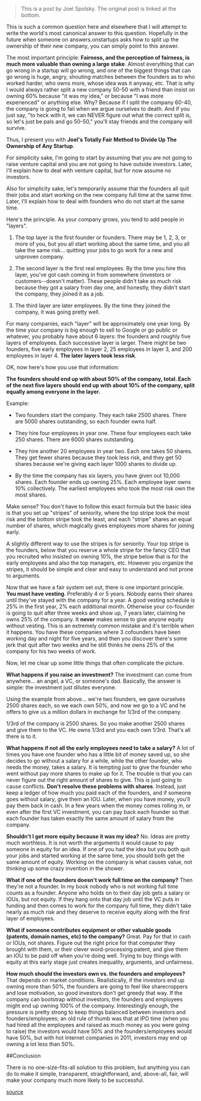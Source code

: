 > This is a post by Joel Spolsky. The original post is linked at the bottom.

This is such a common question here and elsewhere that I will attempt to write the world's most canonical answer to this question. Hopefully in the future when someone on answers.onstartups asks how to split up the ownership of their new company, you can simply point to this answer.

The most important principle: __Fairness, and the perception of fairness, is much more valuable than owning a large stake__. Almost everything that can go wrong in a startup will go wrong, and one of the biggest things that can go wrong is huge, angry, shouting matches between the founders as to who worked harder, who owns more, whose idea was it anyway, etc. That is why I would always rather split a new company 50-50 with a friend than insist on owning 60% because "it was my idea," or because "I was more experienced" or anything else. Why? Because if I split the company 60-40, the company is going to fail when we argue ourselves to death. And if you just say, "to heck with it, we can NEVER figure out what the correct split is, so let's just be pals and go 50-50," you'll stay friends and the company will survive.

Thus, I present you with __Joel's Totally Fair Method to Divide Up The Ownership of Any Startup__.

For simplicity sake, I'm going to start by assuming that you are not going to raise venture capital and you are not going to have outside investors. Later, I'll explain how to deal with venture capital, but for now assume no investors.

Also for simplicity sake, let's temporarily assume that the founders all quit their jobs and start working on the new company full time at the same time. Later, I'll explain how to deal with founders who do not start at the same time.

Here's the principle. As your company grows, you tend to add people in "layers".

1. The top layer is the first founder or founders. There may be 1, 2, 3, or more of you, but you all start working about the same time, and you all take the same risk... quitting your jobs to go work for a new and unproven company.

2. The second layer is the first real employees. By the time you hire this layer, you've got cash coming in from somewhere (investors or customers--doesn't matter). These people didn't take as much risk because they got a salary from day one, and honestly, they didn't start the company, they joined it as a job.

3. The third layer are later employees. By the time they joined the company, it was going pretty well.

For many companies, each "layer" will be approximately one year long. By the time your company is big enough to sell to Google or go public or whatever, you probably have about 6 layers: the founders and roughly five layers of employees. Each successive layer is larger. There might be two founders, five early employees in layer 2, 25 employees in layer 3, and 200 employees in layer 4. __The later layers took less risk__.

OK, now here's how you use that information:

__The founders should end up with about 50% of the company, total. Each of the next five layers should end up with about 10% of the company, split equally among everyone in the layer.__

Example:

- Two founders start the company. They each take 2500 shares. There are 5000 shares outstanding, so each founder owns half.

- They hire four employees in year one. These four employees each take 250 shares. There are 6000 shares outstanding.

- They hire another 20 employees in year two. Each one takes 50 shares. They get fewer shares because they took less risk, and they get 50 shares because we're giving each layer 1000 shares to divide up.

- By the time the company has six layers, you have given out 10,000 shares. Each founder ends up owning 25%. Each employee layer owns 10% collectively. The earliest employees who took the most risk own the most shares.

Make sense? You don't have to follow this exact formula but the basic idea is that you set up "stripes" of seniority, where the top stripe took the most risk and the bottom stripe took the least, and each "stripe" shares an equal number of shares, which magically gives employees more shares for joining early.

A slightly different way to use the stripes is for seniority. Your top stripe is the founders, below that you reserve a whole stripe for the fancy CEO that you recruited who insisted on owning 10%, the stripe below that is for the early employees and also the top managers, etc. However you organize the stripes, it should be simple and clear and easy to understand and not prone to arguments.

Now that we have a fair system set out, there is one important principle. __You must have vesting__. Preferably 4 or 5 years. Nobody earns their shares until they've stayed with the company for a year. A good vesting schedule is 25% in the first year, 2% each additional month. Otherwise your co-founder is going to quit after three weeks and show up, 7 years later, claiming he owns 25% of the company. It __never__ makes sense to give anyone equity without vesting. This is an extremely common mistake and it's terrible when it happens. You have these companies where 3 cofounders have been working day and night for five years, and then you discover there's some jerk that quit after two weeks and he still thinks he owns 25% of the company for his two weeks of work.

Now, let me clear up some little things that often complicate the picture.

__What happens if you raise an investment?__ The investment can come from anywhere... an angel, a VC, or someone's dad. Basically, the answer is simple: the investment just dilutes everyone.

Using the example from above... we're two founders, we gave ourselves 2500 shares each, so we each own 50%, and now we go to a VC and he offers to give us a million dollars in exchange for 1/3rd of the company.

1/3rd of the company is 2500 shares. So you make another 2500 shares and give them to the VC. He owns 1/3rd and you each own 1/3rd. That's all there is to it.

__What happens if not all the early employees need to take a salary?__ A lot of times you have one founder who has a little bit of money saved up, so she decides to go without a salary for a while, while the other founder, who needs the money, takes a salary. It is tempting just to give the founder who went without pay more shares to make up for it. The trouble is that you can never figure out the right amount of shares to give. This is just going to cause conflicts. __Don't resolve these problems with shares__. Instead, just keep a ledger of how much you paid each of the founders, and if someone goes without salary, give them an IOU. Later, when you have money, you'll pay them back in cash. In a few years when the money comes rolling in, or even after the first VC investment, you can pay back each founder so that each founder has taken exactly the same amount of salary from the company.

__Shouldn't I get more equity because it was my idea?__ No. Ideas are pretty much worthless. It is not worth the arguments it would cause to pay someone in equity for an idea. If one of you had the idea but you both quit your jobs and started working at the same time, you should both get the same amount of equity. Working on the company is what causes value, not thinking up some crazy invention in the shower.

__What if one of the founders doesn't work full time on the company?__ Then they're not a founder. In my book nobody who is not working full time counts as a founder. Anyone who holds on to their day job gets a salary or IOUs, but not equity. If they hang onto that day job until the VC puts in funding and then comes to work for the company full time, they didn't take nearly as much risk and they deserve to receive equity along with the first layer of employees.

__What if someone contributes equipment or other valuable goods (patents, domain names, etc) to the company?__ Great. Pay for that in cash or IOUs, not shares. Figure out the right price for that computer they brought with them, or their clever word-processing patent, and give them an IOU to be paid off when you're doing well. Trying to buy things with equity at this early stage just creates inequality, arguments, and unfairness.

__How much should the investors own vs. the founders and employees?__ That depends on market conditions. Realistically, if the investors end up owning more than 50%, the founders are going to feel like sharecroppers and lose motivation, so good investors don't get greedy that way. If the company can bootstrap without investors, the founders and employees might end up owning 100% of the company. Interestingly enough, the pressure is pretty strong to keep things balanced between investors and founders/employees; an old rule of thumb was that at IPO time (when you had hired all the employees and raised as much money as you were going to raise) the investors would have 50% and the founders/employees would have 50%, but with hot Internet companies in 2011, investors may end up owning a lot less than 50%.

##Conclusion

There is no one-size-fits-all solution to this problem, but anything you can do to make it simple, transparent, straightforward, and, above-all, fair, will make your company much more likely to be successful.

[source](http://answers.onstartups.com/questions/6949/forming-a-new-software-startup-how-do-i-allocate-ownership-fairly/23326#23326)
